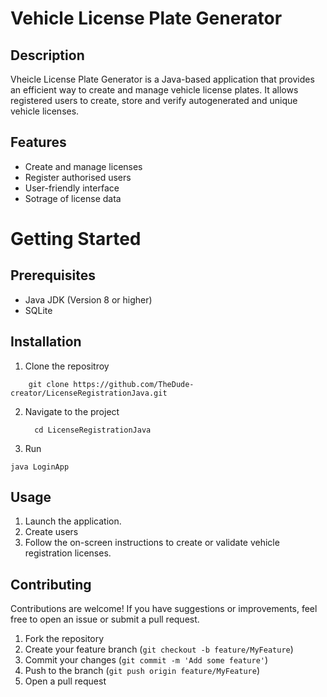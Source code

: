 
# Vehicle License Plate Generator

## Description

Vheicle License Plate Generator is a Java-based application that provides an efficient way to create and manage vehicle license plates.
It allows registered users to create, store and verify autogenerated and unique vehicle licenses.

## Features 
  - Create and manage licenses
  - Register authorised users
  - User-friendly interface
  - Sotrage of license data

# Getting Started

## Prerequisites 

  - Java JDK (Version 8 or higher)
  - SQLite

## Installation
1. Clone the repositroy

```
    git clone https://github.com/TheDude-creator/LicenseRegistrationJava.git
```

2. Navigate to the project

   ```
     cd LicenseRegistrationJava
   ```

3. Run

```
java LoginApp
```

## Usage

1. Launch the application.
2. Create users
3. Follow the on-screen instructions to create or validate vehicle registration licenses.

## Contributing

Contributions are welcome! If you have suggestions or improvements, feel free to open an issue or submit a pull request.

1. Fork the repository
2. Create your feature branch (`git checkout -b feature/MyFeature`)
3. Commit your changes (`git commit -m 'Add some feature'`)
4. Push to the branch (`git push origin feature/MyFeature`)
5. Open a pull request
